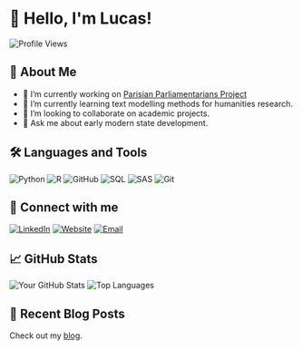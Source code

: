 # 👋 Hello, I'm Lucas!

![Profile Views](https://komarev.com/ghpvc/?username=Glamfirth88&color=blue)

## 🚀 About Me
- 🔭 I’m currently working on [Parisian Parliamentarians Project](https://archive.org/details/parisianparliamentarians)
- 🌱 I’m currently learning text modelling methods for humanities research.
- 👯 I’m looking to collaborate on academic projects.
- 💬 Ask me about early modern state development.

## 🛠️ Languages and Tools
![Python](https://img.shields.io/badge/-Python-333333?style=flat&logo=python)
![R](https://img.shields.io/badge/-R-276DC3?style=flat&logo=r)
![GitHub](https://img.shields.io/badge/-GitHub-333333?style=flat&logo=github)
![SQL](https://img.shields.io/badge/-SQL-4479A1?style=flat&logo=postgresql)
![SAS](https://img.shields.io/badge/-SAS-0085CA?style=flat&logo=sas)
![Git](https://img.shields.io/badge/-Git-F05032?style=flat&logo=git&logoColor=white)

## 🔗 Connect with me
[![LinkedIn](https://img.shields.io/badge/-LinkedIn-0077B5?style=flat&logo=linkedin)](www.linkedin.com/in/lucasjerusalimiec)
[![Website](https://img.shields.io/badge/-Website-333333?style=flat&logo=internet-explorer)](https://lucasjerusalimiec.ca/)
[![Email](https://img.shields.io/badge/-Email-D14836?style=flat&logo=gmail&logoColor=white)](mailto:lucas.jerusalimiec@mail.mcgill.ca)

## 📈 GitHub Stats
![Your GitHub Stats](https://github-readme-stats.vercel.app/api?username=Glamfirth88&show_icons=true&theme=radical)
![Top Languages](https://github-readme-stats.vercel.app/api/top-langs/?username=Glamfirth88&layout=compact&theme=radical)

## 📝 Recent Blog Posts
Check out my [blog](https://lucasjerusalimiec.ca/blog/).

<!--
**Glamfirth88/Glamfirth88** is a ✨ _special_ ✨ repository because its `README.md` (this file) appears on your GitHub profile.
-->
